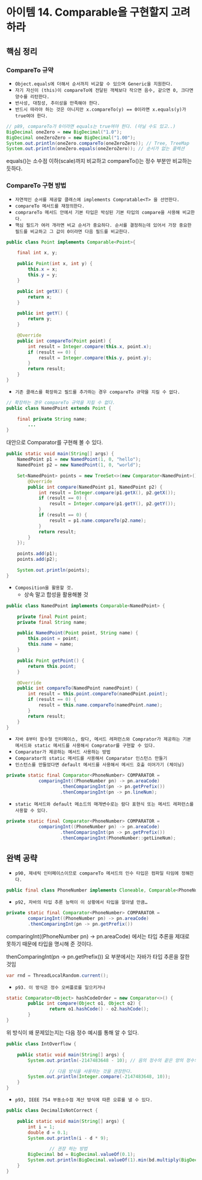 # 아이템 14. Comparable을 구현할지 고려하라

## 핵심 정리

### CompareTo 규약

- `Object.equals에 더해서 순서까지 비교할 수 있으며 Generic을 지원한다.`
- `자기 자신이 (this)이 compareTo에 전달된 객체보다 작으면 음수, 같으면 0, 크다면 양수를 리턴한다.`
- `반사성, 대칭성, 추이성을 만족해야 한다.`
- `반드시 따라야 하는 것은 아니지만 x.compareTo(y) == 0이라면 x.equals(y)가 true여야 한다.`

```java
// p89, compareTo가 0이라면 equals는 true여야 한다. (아닐 수도 있고..)
BigDecimal oneZero = new BigDecimal("1.0");
BigDecimal oneZeroZero = new BigDecimal("1.00");
System.out.println(oneZero.compareTo(oneZeroZero)); // Tree, TreeMap
System.out.println(oneZero.equals(oneZeroZero)); // 순서가 없는 콜렉션
```

equals()는 소수점 이하(scale)까지 비교하고 compareTo()는 정수 부분만 비교하는 듯하다.

### CompareTo 구현 방법

- `자연적인 순서를 제공할 클래스에 implements Compratable<T> 을 선언한다.`
- `compareTo 메서드를 재정의한다.`
- `comprareTo 메서드 안에서 기본 타입은 박싱된 기본 타입의 compare을 사용해 비교한다.`
- `핵심 필드가 여러 개라면 비교 순서가 중요하다. 순서를 결정하는데 있어서 가장 중요한 필드를 비교하고 그 값이 0이라면 다음 필드를 비교한다.`

```java
public class Point implements Comparable<Point>{

    final int x, y;

    public Point(int x, int y) {
        this.x = x;
        this.y = y;
    }

    public int getX() {
        return x;
    }

    public int getY() {
        return y;
    }

    @Override
    public int compareTo(Point point) {
        int result = Integer.compare(this.x, point.x);
        if (result == 0) {
            result = Integer.compare(this.y, point.y);
        }
        return result;
    }
}
```

- `기존 클래스를 확장하고 필드를 추가하는 경우 compareTo 규약을 지킬 수 없다.`

```java
// 확장하는 경우 compareTo 규약을 지킬 수 없다.
public class NamedPoint extends Point {

    final private String name;
		...
}
```

대안으로 Comparator를 구현해 볼 수 있다.

```java
public static void main(String[] args) {
    NamedPoint p1 = new NamedPoint(1, 0, "hello");
    NamedPoint p2 = new NamedPoint(1, 0, "world");

    Set<NamedPoint> points = new TreeSet<>(new Comparator<NamedPoint>() {
        @Override
        public int compare(NamedPoint p1, NamedPoint p2) {
            int result = Integer.compare(p1.getX(), p2.getX());
            if (result == 0) {
                result = Integer.compare(p1.getY(), p2.getY());
            }
            if (result == 0) {
                result = p1.name.compareTo(p2.name);
            }
            return result;
        }
    });

    points.add(p1);
    points.add(p2);

    System.out.println(points);
}
```

- `Composition을 활용할 것.`
    - 상속 말고 합성을 활용해볼 것

```java
public class NamedPoint implements Comparable<NamedPoint> {

    private final Point point;
    private final String name;

    public NamedPoint(Point point, String name) {
        this.point = point;
        this.name = name;
    }

    public Point getPoint() {
        return this.point;
    }

    @Override
    public int compareTo(NamedPoint namedPoint) {
        int result = this.point.compareTo(namedPoint.point);
        if (result == 0) {
            result = this.name.compareTo(namedPoint.name);
        }
        return result;
    }
}
```

- `자바 8부터 함수형 인터페이스, 람다, 메서드 레퍼런스와 Comprator가 제공하는 기본 메서드와 static 메서드를 사용해서 Comprator를 구현할 수 있다.`
- `Comparator가 제공하는 메서드 사용하는 방법`
- `Comparator의 static 메서드를 사용해서 Comparator 인스턴스 만들기`
- `인스턴스를 만들었다면 default 메서드를 사용해서 메서드 호출 이어가기 (체이닝)`

```java
private static final Comparator<PhoneNumber> COMPARATOR =
            comparingInt((PhoneNumber pn) -> pn.areaCode)
                    .thenComparingInt(pn -> pn.getPrefix())
                    .thenComparingInt(pn -> pn.lineNum);
```

- `static 메서드와 default 메소드의 매개변수로는 람다 표현식 또는 메서드 레퍼런스를 사용할 수 있다.`

```java
private static final Comparator<PhoneNumber> COMPARATOR =
            comparingInt((PhoneNumber pn) -> pn.areaCode)
                    .thenComparingInt(pn -> pn.getPrefix())
                    .thenComparingInt(PhoneNumber::getLineNum);
```

## 완벽 공략

- `p90, 제네릭 인터페이스이므로 compareTo 메서드의 인수 타입은 컴파일 타임에 정해진다.`

```java
public final class PhoneNumber implements Cloneable, Comparable<PhoneNumber> {
```

- `p92, 자바의 타입 추론 능력이 이 상황에서 타입을 알아낼 만큼…`

```java
private static final Comparator<PhoneNumber> COMPARATOR = 
		comparingInt((PhoneNumber pn) -> pn.areaCode)
		.thenComparingInt(pn -> pn.getPrefix())
```

comparingInt((PhoneNumber pn) -> pn.areaCode) 에서는 타입 추론을 제대로 못하기 때문에 타입을 명시해 준 것이다.

thenComparingInt(pn -> pn.getPrefix()) 요 부분에서는 자바가 타입 추론을 잘한 것임

```java
var rnd = ThreadLocalRandom.current();
```

- `p93. 이 방식은 정수 오버플로를 일으키거나`

```java
static Comparator<Object> hashCodeOrder = new Comparator<>() {
		public int compare(Object o1, Object o2) {
				return o1.hashCode() - o2.hashCode();
		}
}
```

위 방식이 왜 문제있는지는 다음 정수 예시를 통해 알 수 있다.

```java
public class IntOverflow {

    public static void main(String[] args) {
        System.out.println(-2147483648 - 10); // 음의 정수의 끝은 양의 정수의 최대값이다.

				// 다음 방식을 사용하는 것을 권장한다.
        System.out.println(Integer.compare(-2147483648, 10));
    }
}
```

- `p93, IEEE 754 부동소수점 계산 방식에 따른 오류를 낼 수 있다.`

```java
public class DecimalIsNotCorrect {

    public static void main(String[] args) {
        int i = 1;
        double d = 0.1;
        System.out.println(i - d * 9);

				// 권장 하는 방법
        BigDecimal bd = BigDecimal.valueOf(0.1);
        System.out.println(BigDecimal.valueOf(1).min(bd.multiply(BigDecimal.valueOf(9))));
    }
}
```